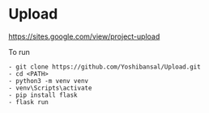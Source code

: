 # Upload

https://sites.google.com/view/project-upload


To run

    - git clone https://github.com/Yoshibansal/Upload.git
    - cd <PATH> 
    - python3 -m venv venv
    - venv\Scripts\activate
    - pip install flask
    - flask run
